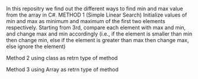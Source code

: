 In this repositry we find out the different ways to find min and max value from the array in C#.
METHOD 1 (Simple Linear Search) 
Initialize values of min and max as minimum and maximum of the first two elements respectively. Starting from 3rd, compare each element with max and min, and change max and min accordingly (i.e., if the element is smaller than min then change min, else if the element is greater than max then change max, else ignore the element)

Method 2 using class as retrn type of method

Method 3 using Array as retrn type of method
